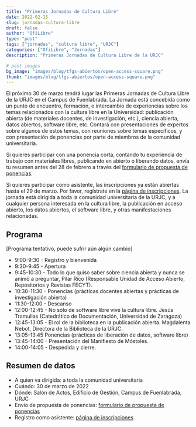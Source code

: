 ```yaml
---
title: "Primeras Jornadas de Cultura Libre"
date: 2022-02-15
slug: jornadas-cultura-libre
draft: false
author: "OfiLibre"
type: "post"
tags: ["jornadas", "cultura libre", "URJC"]
categories: ["OfiLibre", "Jornadas"]
description: "Primeras Jornadas de Cultura Libre de la URJC"

# post images 
bg_image: "images/blog/tfgs-abiertos/open-access-square.png"
thumb: "images/blog/tfgs-abiertos/open-access-square.png"
---
```



El próximo 30 de marzo tendrá lugar las Primeras Jornadas de Cultura Libre de la URJC en el Campus de Fuenlabrada. La Jornada está concebida como un punto de encuentro, formación, e intercambio de experiencias sobre los temas relacionados con la cultura libre en la Universidad: publicación abierta (de materiales docentes, de investigación, etc.), ciencia abierta, datos abiertos, software libre, etc. Contará con presentaciones de expertos sobre algunos de estos temas, con reuniones sobre temas específicos, y con presentación de ponencias por parte de miembros de la comunidad universitaria.

Si quieres participar con una ponencia corta, contando tu experiencia de trabajo con materiales libres, publicando en abierto o liberando datos, envía tu resumen antes del 28 de febrero a través del [formulario de propuesta de ponencias](https://eventos.urjc.es/78452/section/35438/primeras-jornadas-de-cultura-libre-en-la-urjc.html).

Si quieres participar como asistente, las inscripciones ya están abiertas hasta el 29 de marzo. Por favor, regístrate en la [página de inscripciones](https://eventos.urjc.es/78452/detail/primeras-jornadas-de-cultura-libre-en-la-urjc.html). La jornada está dirigida a toda la comunidad universitaria de la URJC, y a cualquier persona interesada en la cultura libre, la publicación en acceso abierto, los datos abiertos, el software libre, y otras manifestaciones relacionadas.

## Programa

[Programa tentativo, puede sufrir aún algún cambio]

* 9:00-9:30 - Registro y bienvenida
* 9:30-9:45 - Apertura
* 9:45-10:30 - Todo lo que quiso saber sobre ciencia abierta y nunca se animó a preguntar, Pilar Rico (Responsable Unidad de Acceso Abierto, Repositorios y Revistas FECYT).
* 10:30-11:30 - Ponencias (prácticas docentes abiertas y prácticas de investigación abierta)
* 11:30-12:00 - Descanso
* 12:00-12:45 - No sólo de software libre vive la cultura libre. Jesús Tramullas (Catedrático de Documentación, Universidad de Zaragoza)
* 12:45-13:05 - El rol de la biblioteca en la publicación abierta. Magdalenta Nebot, Directora de la Biblioteca de la URJC.
* 13:05-13:45 Ponencias (prácticas de liberación de datos, software libre)
* 13:45-14:00 - Presentación del Manifiesto de Móstoles.
* 14:00-14:05 - Despedida y cierre.

## Resumen de datos

* A quien va dirigida: a toda la comunidad universitaria
* Cuándo: 30 de marzo de 2022
* Dónde: Salón de Actos, Edificio de Gestión, Campus de Fuenlabrada, URJC
* Envío de propuesta de ponencias: [formulario de propuesta de ponencias](https://eventos.urjc.es/78452/section/35438/primeras-jornadas-de-cultura-libre-en-la-urjc.html)
* Registro como asistente: [página de inscripciones](https://eventos.urjc.es/78452/detail/primeras-jornadas-de-cultura-libre-en-la-urjc.html)
